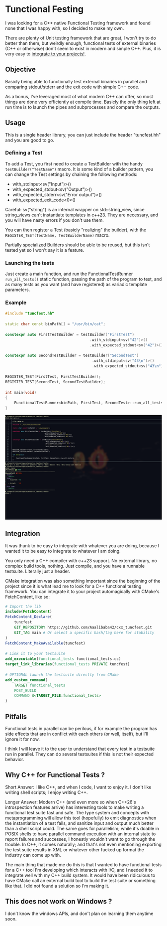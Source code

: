 Tunctional Festing
==================

I was looking for a C++ native Functional Testing framework and found none that
I was happy with, so I decided to make my own.

There are plenty of Unit testing framework that are great, I won't try to do
better than them, but weirdly enough, functional tests of external binaries (C++
or otherwise) don't seem to exist in modern and simple C++. Plus, it is very easy to [integrate to your projects!](#integration).

Objective
---------

Basicly being able to functionally test external binaries in parallel and
comparing stdout/stderr and the exit code with simple C++ code.

As a bonus, I've leveraged most of what modern C++ can offer, so most things are
done very efficiently at compile time. Basicly the only thing left at run time
is to launch the pipes and subprocesses and compare the outputs.

Usage
-----

This is a single header library, you can just include the header "tuncfest.hh"
and you are good to go.

### Defining a Test

To add a Test, you first need to create a TestBuilder with the handy
`testBuilder("TestName")` macro. It is some kind of a builder pattern, you can
change the Test settings by chaining the following methods:
- with_stdinput<sv("Input")>()
- with_expected_stdout<sv("Output")>()
- with_expected_stderr<sv("Error output")>()
- with_expected_exit_code<0>()

Careful: sv("string") is an internal wrapper on std::string_view, since
string_views can't instantiate templates in c++23. They are necessary, and you
will have nasty errors if you don't use them.

You can then register a Test (basicly "realizing" the builder), with the
`REGISTER_TEST(TestName, TestBuilderName)` macro.

Partially specialized Builders should be able to be reused, but this isn't
tested yet so I won't say it is a feature.

### Launching the tests

Just create a main function, and run the FunctionalTestRunner `run_all_tests()`
static function, passing the path of the program to test, and as many tests as
you want (and have registered) as variadic template parameters.

### Example

```cpp
#include "tuncfest.hh"

static char const binPath[] = "/usr/bin/cat";

constexpr auto FirstTestBuilder = testBuilder("FirstTest")
                                      .with_stdinput<sv("42")>()
                                      .with_expected_stdout<sv("42")>();

constexpr auto SecondTestBuilder = testBuilder("SecondTest")
                                       .with_stdinput<sv("43\n")>()
                                       .with_expected_stdout<sv("43\n")>();

REGISTER_TEST(FirstTest, FirstTestBuilder);
REGISTER_TEST(SecondTest, SecondTestBuilder);

int main(void)
{
    FunctionalTestRunner<binPath, FirstTest, SecondTest>::run_all_tests();
}
```

![Compilation and launch of an example Testsuite](media/example.png)

Integration
-----------

It was thunk to be easy to integrate with whatever you are doing, because I
wanted it to be easy to integrate to whatever I am doing.

You only need a C++ compiler with c++23 support. No external library, no complex
build tools, nothing. Just compile, and you have a runnable testsuite. Literally
just a header.

CMake integration was also something important since the beginning of the
project since it is what lead me to look for a C++ functional testing framework.
You can integrate it to your project automagically with CMake's FetchContent,
like so:

```cmake
# Import the lib
include(FetchContent)
FetchContent_Declare(
    tuncfest
    GIT_REPOSITORY https://github.com/Aaalibaba42/cxx_tuncfest.git
    GIT_TAG main # Or select a specific hash/tag here for stability
)
FetchContent_MakeAvailable(tuncfest)

# Link it to your testsuite
add_executable(functional_tests functional_tests.cc)
target_link_libraries(functional_tests PRIVATE tuncfest)

# OPTIONAL launch the testsuite directly from CMake
add_custom_command(
    TARGET functional_tests
    POST_BUILD
    COMMAND $<TARGET_FILE:functional_tests>
)
```

Pitfalls
--------

Functional tests in parallel can be perilous, if for example the program has
side effects that are in conflict with each others (or well, itself), but I'll
ignore it for now.

I think I will leave it to the user to understand that every test in a testsuite
run in parallel. They can do several testsuites if this is not their expected
behavior.

Why C++ for Functional Tests ?
------------------------------

Short Answer: I like C++, and when I code, I want to enjoy it. I don't like
writing shell scripts; I enjoy writing C++.

Longer Answer: Modern C++ (and even more so when C++26's introspection features
arrive) has interesting tools to make writing a functional test suite fast and
safe. The type system and concepts with metaprogramming will allow this tool
(hopefully) to emit diagnostics when the instantiation of a test fails, and
sanitize input and output much better than a shell script could. The same goes
for parallelism; while it's doable in POSIX shells to have parallel command
execution with an internal state to report failures and successes, I honestly
wouldn't want to go through the trouble. In C++, it comes naturally; and that's
not even mentioning exporting the test suite results in XML or whatever other
fucked up format the industry can come up with.

The main thing that made me do this is that I wanted to have functional tests
for a C++ tool I'm developing which interacts with I/O, and I needed it to
integrate well with my C++ build system. It would have been ridiculous to have
CMake call an external build tool to build the test suite or something like
that. I did not found a solution so I'm making it.

This does not work on Windows ?
-------------------------------

I don't know the windows APIs, and don't plan on learning them anytime soon.

